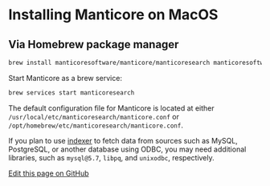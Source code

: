 # Installing Manticore on MacOS

## Via Homebrew package manager

```bash
brew install manticoresoftware/manticore/manticoresearch manticoresoftware/manticore/manticore-extra
```

Start Manticore as a brew service:

```bash
brew services start manticoresearch
```

The default configuration file for Manticore is located at either `/usr/local/etc/manticoresearch/manticore.conf` or `/opt/homebrew/etc/manticoresearch/manticore.conf`.

If you plan to use [indexer](../Creating_a_table/Local_tables/Plain_table.md) to fetch data from sources such as MySQL, PostgreSQL, or another database using ODBC, you may need additional libraries, such as `mysql@5.7`, `libpq`, and `unixodbc`, respectively.

<!--
## From tarball with binaries

Download it [from the website](https://manticoresearch.com/install/) and unpack to a folder:

```bash
mkdir manticore

cd manticore

wget https://repo.manticoresearch.com/repository/manticoresearch_macos/release/manticore-5.0.2-220530-348514c86-main.tar.gz

tar -xf manticore-5.0.2-220530-348514c86-main.tar.gz

wget https://repo.manticoresearch.com/repository/manticoresearch_macos/release/manticore-columnar-lib-1.15.4-220522-2fef34e-osx10.14.4-x86_64.tar.gz

tar -xf manticore-columnar-lib-1.15.4-220522-2fef34e-osx10.14.4-x86_64.tar.gz

# Start Manticore
FULL_SHARE_DIR=./share/manticore ./bin/searchd -c ./etc/manticoresearch/manticore.conf

# Run indexer
FULL_SHARE_DIR=./share/manticore ./bin/indexer -c ./etc/manticoresearch/manticore.conf
```

Manticore configuration file is `./etc/manticoresearch/manticore.conf` after you unpack the archive.

-->

[Edit this page on GitHub](https://github.com/manticoresoftware/manticoresearch/tree/master/manual/Installation/MacOS.md)

<!-- proofread -->
